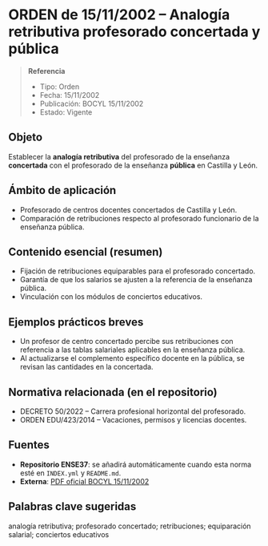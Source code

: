 # ORDEN de 15/11/2002 – Analogía retributiva profesorado concertada y pública

> **Referencia**
> - Tipo: Orden  
> - Fecha: 15/11/2002  
> - Publicación: BOCYL 15/11/2002  
> - Estado: Vigente  

## Objeto
Establecer la **analogía retributiva** del profesorado de la enseñanza **concertada** con el profesorado de la enseñanza **pública** en Castilla y León.

## Ámbito de aplicación
- Profesorado de centros docentes concertados de Castilla y León.  
- Comparación de retribuciones respecto al profesorado funcionario de la enseñanza pública.

## Contenido esencial (resumen)
- Fijación de retribuciones equiparables para el profesorado concertado.  
- Garantía de que los salarios se ajusten a la referencia de la enseñanza pública.  
- Vinculación con los módulos de conciertos educativos.

## Ejemplos prácticos breves
- Un profesor de centro concertado percibe sus retribuciones con referencia a las tablas salariales aplicables en la enseñanza pública.  
- Al actualizarse el complemento específico docente en la pública, se revisan las cantidades en la concertada.  

## Normativa relacionada (en el repositorio)
- DECRETO 50/2022 – Carrera profesional horizontal del profesorado.  
- ORDEN EDU/423/2014 – Vacaciones, permisos y licencias docentes.

## Fuentes
- **Repositorio ENSE37**: se añadirá automáticamente cuando esta norma esté en `INDEX.yml` y `README.md`.  
- **Externa**: [PDF oficial BOCYL 15/11/2002](https://www.educa.jcyl.es/es/informacion/normativa-educacion/educacion-universitaria-1e800/profesorado-personal-centros-docentes-inspeccion-educativa/orden-15-noviembre-2002-consejeria-educacion-cultura-establ.ficheros/315657-O_2002_11_15.pdf)  

## Palabras clave sugeridas
analogía retributiva; profesorado concertado; retribuciones; equiparación salarial; conciertos educativos
